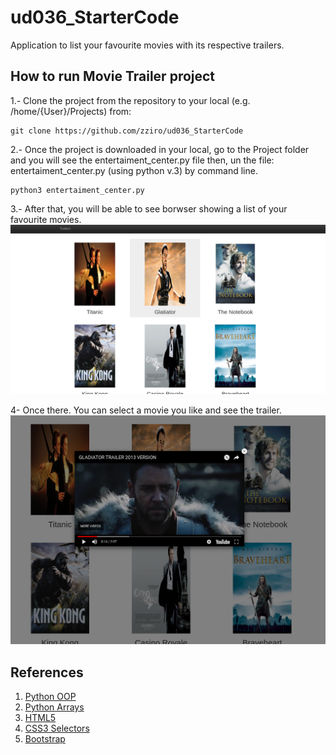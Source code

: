 # ud036_StarterCode
Application to list your favourite movies with its respective trailers.

## How to run Movie Trailer project

1.- Clone the project from the repository to your local (e.g. /home/{User}/Projects) from:	
	
	git clone https://github.com/zziro/ud036_StarterCode

2.- Once the project is downloaded in your local, go to the Project folder and you will see the entertaiment_center.py file then, un the file: 		entertaiment_center.py (using python v.3) by command line.

	python3 entertaiment_center.py

3.- After that, you will be able to see borwser showing a list of your favourite movies.
![alt text][trailers]

4- Once there. You can select a movie you like and see the trailer.
![alt text][movie_trailer]

[trailers]: https://github.com/zziro/ud036_StarterCode/blob/master/images/trailers.png
[movie_trailer]: https://github.com/zziro/ud036_StarterCode/blob/master/images/movie_trailer.png


## References

1. [Python OOP](https://python.swaroopch.com/oop.html)
2. [Python Arrays](https://www.programiz.com/python-programming/array)
3. [HTML5](https://developer.mozilla.org/en-US/docs/Web/Guide/HTML/HTML5)
4. [CSS3 Selectors](https://css-tricks.com/multiple-class-id-selectors/)
5. [Bootstrap](https://getbootstrap.com/docs/3.3/getting-started/)

